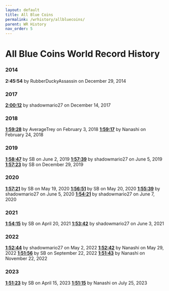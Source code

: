 ```yaml
---
layout: default
title: All Blue Coins
permalink: /wrhistory/allbluecoins/
parent: WR History
nav_order: 5
---
```

# All Blue Coins World Record History

### 2014
**2:45:54** by RubberDuckyAssassin on December 29, 2014

### 2017
**[2:00:12](https://youtu.be/JkLdriTDs8M)** by shadowmario27 on December 14, 2017

### 2018
**[1:59:28](https://youtu.be/PqcG8uxjQBc)** by AverageTrey on February 3, 2018
**[1:59:17](https://youtu.be/-wgJ0L679fc)** by Nanashi on February 24, 2018

### 2019
**[1:58:47](https://youtu.be/I1Ym5b9jc3Y)** by SB on June 2, 2019
**[1:57:39](https://youtu.be/bJmdVT6vie0)** by shadowmario27 on June 5, 2019
**[1:57:23](https://youtu.be/P1OUU3HgHyg)** by SB on December 29, 2019

### 2020
**[1:57:21](https://youtu.be/OdEyLbyUFEw)** by SB on May 19, 2020
**[1:56:51](https://youtu.be/aSBaNF2uRzc)** by SB on May 20, 2020
**[1:55:39](https://youtu.be/j4Yqg70_lEA)** by shadowmario27 on June 5, 2020
**[1:54:21](https://youtu.be/WJPT-XpyRyg)** by shadowmario27 on June 7, 2020

### 2021
**[1:54:15](https://youtu.be/sbfy0xX4vGA)** by SB on April 20, 2021
**[1:53:42](https://youtu.be/UE4IMx72rg8)** by shadowmario27 on June 3, 2021

### 2022
**[1:52:44](https://youtu.be/PHEAwjq0YcQ)** by shadowmario27 on May 2, 2022
**[1:52:42](https://www.twitch.tv/videos/1312291515)** by Nanashi on May 29, 2022
**[1:51:56](https://youtu.be/MpbRO-7E9u8)** by SB on September 22, 2022
**[1:51:43](https://www.twitch.tv/videos/1659012811)** by Nanashi on November 22, 2022

### 2023
**[1:51:23](https://youtu.be/QpQJpUNgfuM)** by SB on April 15, 2023
**[1:51:15](https://www.twitch.tv/videos/1881426422)** by Nanashi on July 25, 2023
